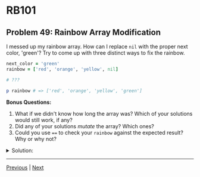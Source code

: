 # RB101
## Problem 49: Rainbow Array Modification

I messed up my rainbow array. How can I replace `nil` with the proper next color, 'green'? Try to come up with three distinct ways to fix the rainbow.

```ruby
next_color = 'green'
rainbow = ['red', 'orange', 'yellow', nil]

# ???

p rainbow # => ['red', 'orange', 'yellow', 'green']
```

**Bonus Questions:**
1. What if we didn't know how long the array was? Which of your solutions would still work, if any?
2. Did any of your solutions *mutate* the array? Which ones?
3. Could you use `==` to check your `rainbow` against the expected result? Why or why not?

<details>
<summary>Solution:</summary>

**Three ways to fix it:**

**Method 1: Direct index assignment**
```ruby
rainbow[3] = next_color
# or
rainbow[-1] = next_color
```

**Method 2: Find index of nil and replace**
```ruby
rainbow[rainbow.index(nil)] = next_color
```

**Method 3: Delete nil and append**
```ruby
rainbow.delete(nil)
rainbow << next_color
# or
rainbow.push(next_color)
```

**Method 4: Map with conditional**
```ruby
rainbow = rainbow.map { |color| color.nil? ? next_color : color }
```

**Method 5: Compact and append**
```ruby
rainbow.compact!
rainbow << next_color
```

**Bonus Answers:**

**Bonus 1**: Methods 2, 3, 4, and 5 would work without knowing the array length. Method 1 with `rainbow[3]` requires knowing the index.

**Bonus 2**: Yes, most solutions mutate the array:
- **Mutating:** Methods 1, 2, 3, and 5 (using `!` or direct assignment)
- **Non-mutating:** Method 4 (creates new array unless you use `map!`)

```ruby
# Prove mutation with object_id
original_id = rainbow.object_id
rainbow[-1] = next_color
rainbow.object_id == original_id  # => true (same object)
```

**Bonus 3**: Yes, you can use `==` to check. The `==` operator compares array contents element by element:

```ruby
rainbow == ['red', 'orange', 'yellow', 'green']  # => true

# == checks values, not object identity
other_rainbow = ['red', 'orange', 'yellow', 'green']
rainbow == other_rainbow  # => true (same contents)
rainbow.equal?(other_rainbow)  # => false (different objects)
```

</details>

---

[Previous](048.md) | [Next](050.md)

